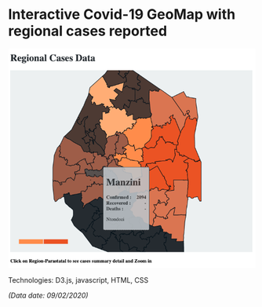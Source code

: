 # Interactive Covid-19 GeoMap with regional cases reported

<img src="https://github.com/mkhanyisig/RandomCodeSamples/blob/master/Screen%20Shot%202020-09-02%20at%202.33.59%20AM.png">

Technologies: D3.js, javascript, HTML, CSS

_(Data date: 09/02/2020)_
